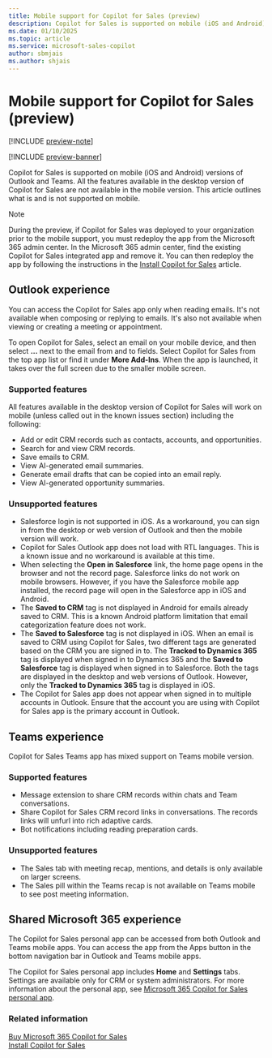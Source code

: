 ```yaml
---
title: Mobile support for Copilot for Sales (preview)
description: Copilot for Sales is supported on mobile (iOS and Android) versions of Outlook and Teams. This article outlines what is and is not supported on mobile.
ms.date: 01/10/2025
ms.topic: article
ms.service: microsoft-sales-copilot
author: sbmjais
ms.author: shjais
---
```


# Mobile support for Copilot for Sales (preview)

[!INCLUDE [preview-note](~/../shared-content/shared/preview-includes/preview-note-d365.md)]

[!INCLUDE [preview-banner](~/../shared-content/shared/preview-includes/preview-banner.md)]

Copilot for Sales is supported on mobile (iOS and Android) versions of Outlook and Teams. All the features available in the desktop version of Copilot for Sales are not available in the mobile version. This article outlines what is and is not supported on mobile.

> [!NOTE]
> During the preview, if Copilot for Sales was deployed to your organization prior to the mobile support, you must redeploy the app from the Microsoft 365 admin center. In the Microsoft 365 admin center, find the existing Copilot for Sales integrated app and remove it. You can then redeploy the app by following the instructions in the [Install Copilot for Sales](install-viva-sales.md) article.

## Outlook experience

You can access the Copilot for Sales app only when reading emails. It's not available when composing or replying to emails. It's also not available when viewing or creating a meeting or appointment.

To open Copilot for Sales, select an email on your mobile device, and then select **...**  next to the email from and to fields. Select Copilot for Sales from the top app list or find it under **More Add-Ins**. When the app is launched, it takes over the full screen due to the smaller mobile screen.

### Supported features

All features available in the desktop version of Copilot for Sales will work on mobile (unless called out in the known issues section) including the following:

- Add or edit CRM records such as contacts, accounts, and opportunities.
- Search for and view CRM records.
- Save emails to CRM.
- View AI-generated email summaries.
- Generate email drafts that can be copied into an email reply.
- View AI-generated opportunity summaries.

### Unsupported features

- Salesforce login is not supported in iOS. As a workaround, you can sign in from the desktop or web version of Outlook and then the mobile version will work.
- Copilot for Sales Outlook app does not load with RTL languages. This is a known issue and no workaround is available at this time.
- When selecting the **Open in Salesforce** link, the home page opens in the browser and not the record page. Salesforce links do not work on mobile browsers. However, if you have the Salesforce mobile app installed, the record page will open in the Salesforce app in iOS and Android.
- The **Saved to CRM** tag is not displayed in Android for emails already saved to CRM. This is a known Android platform limitation that email categorization feature does not work.
- The **Saved to Salesforce** tag is not displayed in iOS. When an email is saved to CRM using Copilot for Sales, two different tags are generated based on the CRM you are signed in to. The **Tracked to Dynamics 365** tag is displayed when signed in to Dynamics 365 and the **Saved to Salesforce** tag is displayed when signed in to Salesforce. Both the tags are displayed in the desktop and web versions of Outlook. However, only the **Tracked to Dynamics 365** tag is displayed in iOS. 
- The Copilot for Sales app does not appear when signed in to multiple accounts in Outlook. Ensure that the account you are using with Copilot for Sales app is the primary account in Outlook.

## Teams experience

Copilot for Sales Teams app has mixed support on Teams mobile version.

### Supported features

- Message extension to share CRM records within chats and Team conversations.
- Share Copilot for Sales CRM record links in conversations. The records links will unfurl into rich adaptive cards.
- Bot notifications including reading preparation cards.

### Unsupported features

- The Sales tab with meeting recap, mentions, and details is only available on larger screens.
- The Sales pill within the Teams recap is not available on Teams mobile to see post meeting information.

## Shared Microsoft 365 experience

The Copilot for Sales personal app can be accessed from both Outlook and Teams mobile apps. You can access the app from the Apps button in the bottom navigation bar in Outlook and Teams mobile apps.

The Copilot for Sales personal app includes **Home** and **Settings** tabs. Settings are available only for CRM or system administrators. For more information about the personal app, see [Microsoft 365 Copilot for Sales personal app](personal-app.md).

### Related information

[Buy Microsoft 365 Copilot for Sales](buy-license.md)<br>
[Install Copilot for Sales](install-viva-sales.md)